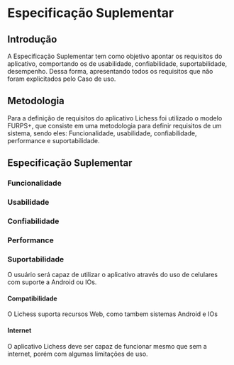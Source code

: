# Especificação Suplementar

## Introdução

A Especificação Suplementar tem como objetivo apontar os requisitos do aplicativo, comportando os de usabilidade, confiabilidade, suportabilidade, desempenho. Dessa forma, apresentando todos os requisitos que não foram explicitados pelo Caso de uso.

## Metodologia

Para a definição de requisitos do aplicativo Lichess foi utilizado o modelo FURPS+, que consiste em uma metodologia para definir requisitos de um sistema, sendo eles: Funcionalidade, usabilidade, confiabilidade, performance e suportabilidade.

## Especificação Suplementar

### Funcionalidade

### Usabilidade

### Confiabilidade

### Performance

### Suportabilidade

O usuário será capaz de utilizar o aplicativo através do uso de celulares com suporte a Android ou IOs.

#### Compatibilidade

O Lichess suporta recursos Web, como tambem sistemas Android e IOs
#### Internet

O aplicativo Lichess deve ser capaz de funcionar mesmo que sem a internet, porém com algumas limitações de uso.




